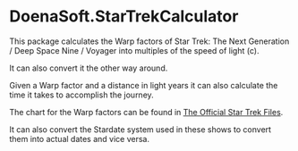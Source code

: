 # DoenaSoft.StarTrekCalculator

This package calculates the Warp factors of Star Trek: The Next Generation / Deep Space Nine / Voyager into multiples of the speed of light (c).

It can also convert it the other way around.

Given a Warp factor and a distance in light years it can also calculate the time it takes to accomplish the journey.

The chart for the Warp factors can be found in [The Official Star Trek Files](https://i.stack.imgur.com/ZBsFO.gif).

It can also convert the Stardate system used in these shows to convert them into actual dates and vice versa.
